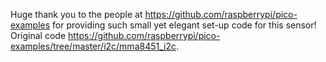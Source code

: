 Huge thank you to the people at https://github.com/raspberrypi/pico-examples for providing such small yet elegant set-up code for this sensor! Original code https://github.com/raspberrypi/pico-examples/tree/master/i2c/mma8451_i2c.
